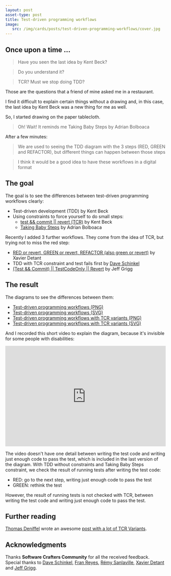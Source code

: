 ```yaml
---
layout: post
asset-type: post
title: Test-driven programming workflows
image:
   src: /img/cards/posts/test-driven-programming-workflows/cover.jpg
---
```


## Once upon a time ...

> Have you seen the last idea by Kent Beck?

> Do you understand it? 

> TCR? Must we stop doing TDD?

Those are the questions that a friend of mine asked me in a restaurant. 

I find it difficult to explain certain things without a drawing and, in this case, the last idea by Kent Beck was a new thing for me as well. 

So, I started drawing on the paper tablecloth. 

> Oh! Wait! It reminds me Taking Baby Steps by Adrian Bolboaca

After a few minutes:

> We are used to seeing the TDD diagram with the 3 steps (RED, GREEN and REFACTOR), but different things can happen between those steps

> I think it would be a good idea to have these workflows in a digital format

## The goal

The goal is to see the differences between test-driven programming workflows clearly:

* Test-driven development (TDD) by Kent Beck
* Using constraints to force yourself to do small steps:
    * <a href="https://medium.com/@kentbeck_7670/test-commit-revert-870bbd756864" target="_blank">test && commit || revert (TCR)</a> by Kent Beck
    * <a href="http://blog.adrianbolboaca.ro/2013/03/taking-baby-steps" target="_blank">Taking Baby Steps</a> by Adrian Bolboaca

Recently I added 3 further workflows. They come from the idea of TCR, but trying not to miss the red step:

* <a href="https://github.com/FaustXVI/demo-tcr/blob/master/tcrdd.sh" target="_blank">RED or revert, GREEN or revert, REFACTOR (also green or revert)</a> by Xavier Detant
* TDD with TCR constraint and test fails first by <a href="https://twitter.com/DaveSchinkel" target="_blank">Dave Schinkel</a>
* <a href="https://jeffgrigg.wordpress.com/2018/11/23/test-driven-development-with-test-commit-testcodeonly-revert" target="_blank">(Test && Commit) || TestCodeOnly || Revert</a> by Jeff Grigg

## The result

The diagrams to see the differences between them:
* <a href="/img/cards/posts/test-driven-programming-workflows/workflows.png">Test-driven programming workflows (PNG)</a>
* <a href="https://raw.githubusercontent.com/rachelcarmena/tips/master/tdd/programming-workflows.svg">Test-driven programming workflows (SVG)</a>
* <a href="/img/cards/posts/test-driven-programming-workflows/workflows-with-TCR-variants.png">Test-driven programming workflows with TCR variants (PNG)</a>
* <a href="https://raw.githubusercontent.com/rachelcarmena/tips/master/tdd/programming-workflows-with-TCR-variants.svg">Test-driven programming workflows with TCR variants (SVG)</a>

And I recorded this short video to explain the diagram, because it's invisible for some people with disabilities:

<center>
<iframe width="100%" height="315" src="https://www.youtube.com/embed/uHyHZzyhxAs" frameborder="0" allow="accelerometer; autoplay; encrypted-media; gyroscope; picture-in-picture" allowfullscreen></iframe>
</center>

The video doesn't have one detail between writing the test code and writing just enough code to pass the test, which is included in the last version of the diagram. With TDD without constraints and Taking Baby Steps constraint, we check the result of running tests after writing the test code:

- RED: go to the next step, writing just enough code to pass the test
- GREEN: rethink the test

However, the result of running tests is not checked with TCR, between writing the test code and writing just enough code to pass the test.

## Further reading
<a href="https://twitter.com/deniffel">Thomas Deniffel</a> wrote an awesome <a href="https://medium.com/@tdeniffel/tcr-variants-test-commit-revert-bf6bd84b17d3" target="_blank">post with a lot of TCR Variants</a>.

## Acknowledgments

Thanks **Software Crafters Community** for all the received feedback. Special thanks to <a href="https://twitter.com/DaveSchinkel" target="_blank">Dave Schinkel</a>, <a href="https://twitter.com/fran_reyes" target="_blank">Fran Reyes</a>, <a href="https://twitter.com/sanlaville" target="_blank">Rémy Sanlaville</a>, <a href="https://twitter.com/XDetant" target="_blank">Xavier Detant</a> and <a href="http://wiki.c2.com/?JeffGrigg" target="_blank">Jeff Grigg</a>.
